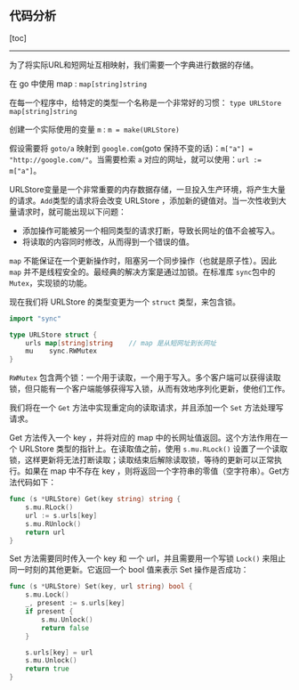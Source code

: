 ## 代码分析

[toc]


---

为了将实际URL和短网址互相映射，我们需要一个字典进行数据的存储。

在 go 中使用 map : `map[string]string`

在每一个程序中，给特定的类型一个名称是一个非常好的习惯： `type URLStore map[string]string`

创建一个实际使用的变量 `m` : `m = make(URLStore)`

假设需要将 `goto/a` 映射到 `google.com`(goto 保持不变的话)：`m["a"] = "http://google.com/"`。当需要检索 `a` 对应的网址，就可以使用：`url := m["a"]`。

URLStore变量是一个非常重要的内存数据存储，一旦投入生产环境，将产生大量的请求。`Add`类型的请求将会改变 URLStore ，添加新的键值对。当一次性收到大量请求时，就可能出现以下问题：

- 添加操作可能被另一个相同类型的请求打断，导致长网址的值不会被写入。
- 将读取的内容同时修改，从而得到一个错误的值。

`map` 不能保证在一个更新操作时，阻塞另一个同步操作（也就是原子性）。因此 `map` 并不是线程安全的。最经典的解决方案是通过加锁。在标准库 `sync`包中的`Mutex`，实现锁的功能。

现在我们将 URLStore 的类型变更为一个 `struct` 类型，来包含锁。

```go
import "sync"

type URLStore struct {
    urls map[string]string    // map 是从短网址到长网址
    mu    sync.RWMutex
}

```

`RWMutex` 包含两个锁：一个用于读取，一个用于写入。多个客户端可以获得读取锁，但只能有一个客户端能够获得写入锁，从而有效地序列化更新，使他们工作。

我们将在一个 `Get` 方法中实现重定向的读取请求，并且添加一个 `Set` 方法处理写请求。

Get 方法传入一个 key ，并将对应的 map 中的长网址值返回。这个方法作用在一个 URLStore 类型的指针上。在读取值之前，使用 `s.mu.RLock()` 设置了一个读取锁，这样更新将无法打断读取；读取结束后解除读取锁，等待的更新可以正常执行。如果在 map 中不存在 key ，则将返回一个字符串的零值（空字符串）。Get方法代码如下：

```go
func (s *URLStore) Get(key string) string {
    s.mu.RLock()
    url := s.urls[key]
    s.mu.RUnlock()
    return url
}
```

Set 方法需要同时传入一个 key 和 一个 url，并且需要用一个写锁 `Lock()` 来阻止同一时刻的其他更新。它返回一个 bool 值来表示 Set 操作是否成功：

```go
func (s *URLStore) Set(key, url string) bool {
    s.mu.Lock()
    _, present := s.urls[key]
    if present {
        s.mu.Unlock()
        return false
    }

    s.urls[key] = url
    s.mu.Unlock()
    return true
}
```
